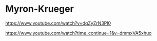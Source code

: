 # Myron-Krueger

https://www.youtube.com/watch?v=dqZyZrN3Pl0

https://www.youtube.com/watch?time_continue=1&v=dmmxVA5xhuo
